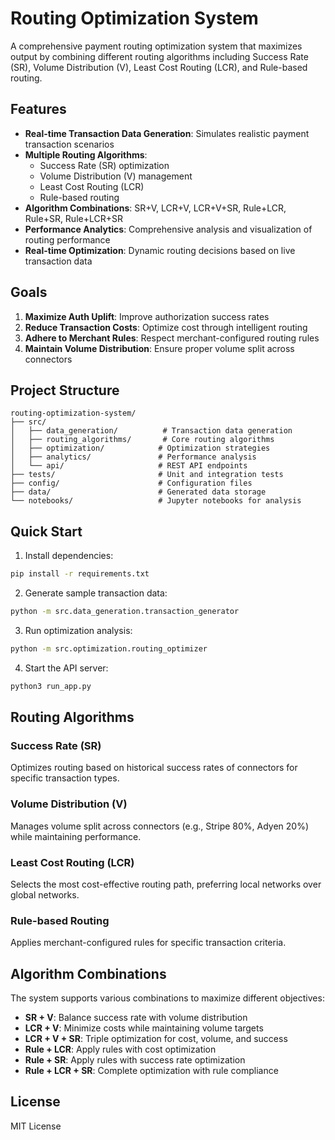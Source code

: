 # Routing Optimization System

A comprehensive payment routing optimization system that maximizes output by combining different routing algorithms including Success Rate (SR), Volume Distribution (V), Least Cost Routing (LCR), and Rule-based routing.

## Features

- **Real-time Transaction Data Generation**: Simulates realistic payment transaction scenarios
- **Multiple Routing Algorithms**: 
  - Success Rate (SR) optimization
  - Volume Distribution (V) management
  - Least Cost Routing (LCR)
  - Rule-based routing
- **Algorithm Combinations**: SR+V, LCR+V, LCR+V+SR, Rule+LCR, Rule+SR, Rule+LCR+SR
- **Performance Analytics**: Comprehensive analysis and visualization of routing performance
- **Real-time Optimization**: Dynamic routing decisions based on live transaction data

## Goals

1. **Maximize Auth Uplift**: Improve authorization success rates
2. **Reduce Transaction Costs**: Optimize cost through intelligent routing
3. **Adhere to Merchant Rules**: Respect merchant-configured routing rules
4. **Maintain Volume Distribution**: Ensure proper volume split across connectors

## Project Structure

```
routing-optimization-system/
├── src/
│   ├── data_generation/          # Transaction data generation
│   ├── routing_algorithms/       # Core routing algorithms
│   ├── optimization/            # Optimization strategies
│   ├── analytics/               # Performance analysis
│   └── api/                     # REST API endpoints
├── tests/                       # Unit and integration tests
├── config/                      # Configuration files
├── data/                        # Generated data storage
└── notebooks/                   # Jupyter notebooks for analysis
```

## Quick Start

1. Install dependencies:
```bash
pip install -r requirements.txt
```

2. Generate sample transaction data:
```bash
python -m src.data_generation.transaction_generator
```

3. Run optimization analysis:
```bash
python -m src.optimization.routing_optimizer
```

4. Start the API server:
```bash
python3 run_app.py  
```

## Routing Algorithms

### Success Rate (SR)
Optimizes routing based on historical success rates of connectors for specific transaction types.

### Volume Distribution (V)
Manages volume split across connectors (e.g., Stripe 80%, Adyen 20%) while maintaining performance.

### Least Cost Routing (LCR)
Selects the most cost-effective routing path, preferring local networks over global networks.

### Rule-based Routing
Applies merchant-configured rules for specific transaction criteria.

## Algorithm Combinations

The system supports various combinations to maximize different objectives:

- **SR + V**: Balance success rate with volume distribution
- **LCR + V**: Minimize costs while maintaining volume targets
- **LCR + V + SR**: Triple optimization for cost, volume, and success
- **Rule + LCR**: Apply rules with cost optimization
- **Rule + SR**: Apply rules with success rate optimization
- **Rule + LCR + SR**: Complete optimization with rule compliance

## License

MIT License
